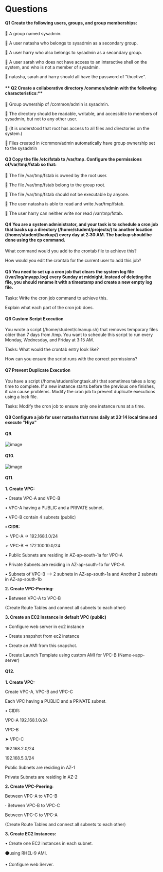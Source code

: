 # **Questions**

#### **Q1 Create the following users, groups, and group memberships:**

 A group named sysadmin.

 A user natasha who belongs to sysadmin as a secondary group.

 A user harry who also belongs to sysadmin as a secondary group.

 A user sarah who does not have access to an interactive shell on the system, and who is not a member of sysadmin.

 natasha, sarah and harry should all have the password of "thuctive".

#### ** Q2 Create a collaborative directory /common/admin with the following characteristics:**

 Group ownership of /common/admin is sysadmin.

 The directory should be readable, writable, and accessible to members of sysadmin, but not to any other user.

 (It is understood that root has access to all files and directories on the system.)

 Files created in /common/admin automatically have group ownership set to the sysadmin

#### **Q3 Copy the file /etc/fstab to /var/tmp. Configure the permissions of/var/tmp/fstab so that:**

 The file /var/tmp/fstab is owned by the root user.

 The file /var/tmp/fstab belong to the group root.

 The file /var/tmp/fstab should not be executable by anyone.

 The user natasha is able to read and write /var/tmp/fstab.

 The user harry can neither write nor read /var/tmp/fstab.


#### Q4 You are a system administrator, and your task is to schedule a cron job that backs up a directory (/home/student/projects/) to another location (/home/student/backup/) every day at 2:30 AM. The backup should be done using the cp command.

What command would you add to the crontab file to achieve this?

How would you edit the crontab for the current user to add this job?


#### Q5 You need to set up a cron job that clears the system log file (/var/log/myapp.log) every Sunday at midnight. Instead of deleting the file, you should rename it with a timestamp and create a new empty log file.

Tasks:
Write the cron job command to achieve this.

Explain what each part of the cron job does.


#### Q6 Custom Script Execution
You wrote a script (/home/student/cleanup.sh) that removes temporary files older than 7 days from /tmp. You want to schedule this script to run every Monday, Wednesday, and Friday at 3:15 AM.

Tasks:
What would the crontab entry look like?

How can you ensure the script runs with the correct permissions?


#### Q7 Prevent Duplicate Execution
You have a script (/home/student/longtask.sh) that sometimes takes a long time to complete. If a new instance starts before the previous one finishes, it can cause problems. Modify the cron job to prevent duplicate executions using a lock file.

Tasks:
Modify the cron job to ensure only one instance runs at a time.


#### Q8 Configure a job for user natasha that runs daily at 23:14 local time and execute "Hiya"


#### Q9.    

![image](https://github.com/user-attachments/assets/cffe7c9c-b381-411d-9d4b-04ff4f09ae88)


#### Q10.

![image](https://github.com/user-attachments/assets/e683fe39-8dad-448c-a17a-fa17d45ddc3d)



#### Q11.

**1. Create VPC:**

• Create VPC-A and VPC-B

• VPC-A having a PUBLIC and a PRIVATE subnet.

• VPC-B contain 4 subnets (public)

**• CIDR:**

➢ VPC-A → 192.168.1.0/24

➢ VPC-B → 172.100.10.0/24

• Public Subnets are residing in AZ-ap-south-1a for VPC-A

• Private Subnets are residing in AZ-ap-south-1b for VPC-A

• Subnets of VPC-B --> 2 subnets in AZ-ap-south-1a and Another 2 subnets in AZ-ap-south-1b

**2. Create VPC-Peering:**

• Between VPC-A to VPC-B

(Create Route Tables and connect all subnets to each other)

**3. Create an EC2 Instance in default VPC (public)**

• Configure web server in ec2 instance

• Create snapshot from ec2 instance

• Create an AMI from this snapshot.

• Create Launch Template using custom AMI for VPC-B (Name→app-server)


#### Q12.


**1. Create VPC:**

Create VPC-A, VPC-B and VPC-C

Each VPC having a PUBLIC and a PRIVATE subnet.

• CIDR:

VPC-A 192.168.1.0/24

VPC-B

➤ VPC-C

192.168.2.0/24

192.168.5.0/24

Public Subnets are residing in AZ-1

Private Subnets are residing in AZ-2

**2. Create VPC-Peering:**

Between VPC-A to VPC-B

· Between VPC-B to VPC-C

Between VPC-C to VPC-A

(Create Route Tables and connect all subnets to each other)

**3. Create EC2 Instances:**

• Create one EC2 instances in each subnet.

⚫using RHEL-9 AMI.

• Configure web Server.

